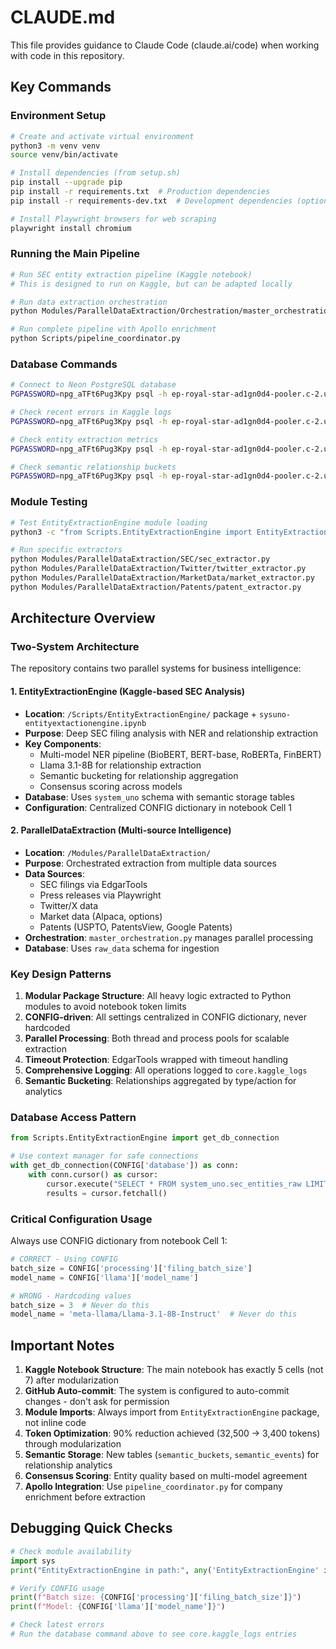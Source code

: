 # CLAUDE.md

This file provides guidance to Claude Code (claude.ai/code) when working with code in this repository.

## Key Commands

### Environment Setup
```bash
# Create and activate virtual environment
python3 -m venv venv
source venv/bin/activate

# Install dependencies (from setup.sh)
pip install --upgrade pip
pip install -r requirements.txt  # Production dependencies
pip install -r requirements-dev.txt  # Development dependencies (optional)

# Install Playwright browsers for web scraping
playwright install chromium
```

### Running the Main Pipeline
```bash
# Run SEC entity extraction pipeline (Kaggle notebook)
# This is designed to run on Kaggle, but can be adapted locally

# Run data extraction orchestration
python Modules/ParallelDataExtraction/Orchestration/master_orchestration.py

# Run complete pipeline with Apollo enrichment
python Scripts/pipeline_coordinator.py
```

### Database Commands
```bash
# Connect to Neon PostgreSQL database
PGPASSWORD=npg_aTFt6Pug3Kpy psql -h ep-royal-star-ad1gn0d4-pooler.c-2.us-east-1.aws.neon.tech -U neondb_owner -d BizIntelSmartReach

# Check recent errors in Kaggle logs
PGPASSWORD=npg_aTFt6Pug3Kpy psql -h ep-royal-star-ad1gn0d4-pooler.c-2.us-east-1.aws.neon.tech -U neondb_owner -d BizIntelSmartReach -c "SELECT timestamp, cell_number, message, error FROM core.kaggle_logs WHERE error IS NOT NULL ORDER BY timestamp DESC LIMIT 5;"

# Check entity extraction metrics
PGPASSWORD=npg_aTFt6Pug3Kpy psql -h ep-royal-star-ad1gn0d4-pooler.c-2.us-east-1.aws.neon.tech -U neondb_owner -d BizIntelSmartReach -c "SELECT COUNT(*) as total_entities, AVG(confidence_score) as avg_confidence, AVG(quality_score) as avg_quality FROM system_uno.sec_entities_raw;"

# Check semantic relationship buckets
PGPASSWORD=npg_aTFt6Pug3Kpy psql -h ep-royal-star-ad1gn0d4-pooler.c-2.us-east-1.aws.neon.tech -U neondb_owner -d BizIntelSmartReach -c "SELECT relationship_type, COUNT(*) as bucket_count, SUM(total_events) as total_relationships FROM system_uno.semantic_buckets GROUP BY relationship_type;"
```

### Module Testing
```bash
# Test EntityExtractionEngine module loading
python3 -c "from Scripts.EntityExtractionEngine import EntityExtractionPipeline, RelationshipExtractor; print('✅ Modules loaded successfully')"

# Run specific extractors
python Modules/ParallelDataExtraction/SEC/sec_extractor.py
python Modules/ParallelDataExtraction/Twitter/twitter_extractor.py
python Modules/ParallelDataExtraction/MarketData/market_extractor.py
python Modules/ParallelDataExtraction/Patents/patent_extractor.py
```

## Architecture Overview

### Two-System Architecture

The repository contains two parallel systems for business intelligence:

#### 1. EntityExtractionEngine (Kaggle-based SEC Analysis)
- **Location**: `/Scripts/EntityExtractionEngine/` package + `sysuno-entityextactionengine.ipynb`
- **Purpose**: Deep SEC filing analysis with NER and relationship extraction
- **Key Components**:
  - Multi-model NER pipeline (BioBERT, BERT-base, RoBERTa, FinBERT)
  - Llama 3.1-8B for relationship extraction
  - Semantic bucketing for relationship aggregation
  - Consensus scoring across models
- **Database**: Uses `system_uno` schema with semantic storage tables
- **Configuration**: Centralized CONFIG dictionary in notebook Cell 1

#### 2. ParallelDataExtraction (Multi-source Intelligence)
- **Location**: `/Modules/ParallelDataExtraction/`
- **Purpose**: Orchestrated extraction from multiple data sources
- **Data Sources**:
  - SEC filings via EdgarTools
  - Press releases via Playwright
  - Twitter/X data
  - Market data (Alpaca, options)
  - Patents (USPTO, PatentsView, Google Patents)
- **Orchestration**: `master_orchestration.py` manages parallel processing
- **Database**: Uses `raw_data` schema for ingestion

### Key Design Patterns

1. **Modular Package Structure**: All heavy logic extracted to Python modules to avoid notebook token limits
2. **CONFIG-driven**: All settings centralized in CONFIG dictionary, never hardcoded
3. **Parallel Processing**: Both thread and process pools for scalable extraction
4. **Timeout Protection**: EdgarTools wrapped with timeout handling
5. **Comprehensive Logging**: All operations logged to `core.kaggle_logs`
6. **Semantic Bucketing**: Relationships aggregated by type/action for analytics

### Database Access Pattern
```python
from Scripts.EntityExtractionEngine import get_db_connection

# Use context manager for safe connections
with get_db_connection(CONFIG['database']) as conn:
    with conn.cursor() as cursor:
        cursor.execute("SELECT * FROM system_uno.sec_entities_raw LIMIT 5")
        results = cursor.fetchall()
```

### Critical Configuration Usage
Always use CONFIG dictionary from notebook Cell 1:
```python
# CORRECT - Using CONFIG
batch_size = CONFIG['processing']['filing_batch_size']
model_name = CONFIG['llama']['model_name']

# WRONG - Hardcoding values
batch_size = 3  # Never do this
model_name = 'meta-llama/Llama-3.1-8B-Instruct'  # Never do this
```

## Important Notes

1. **Kaggle Notebook Structure**: The main notebook has exactly 5 cells (not 7) after modularization
2. **GitHub Auto-commit**: The system is configured to auto-commit changes - don't ask for permission
3. **Module Imports**: Always import from `EntityExtractionEngine` package, not inline code
4. **Token Optimization**: 90% reduction achieved (32,500 → 3,400 tokens) through modularization
5. **Semantic Storage**: New tables (`semantic_buckets`, `semantic_events`) for relationship analytics
6. **Consensus Scoring**: Entity quality based on multi-model agreement
7. **Apollo Integration**: Use `pipeline_coordinator.py` for company enrichment before extraction

## Debugging Quick Checks

```python
# Check module availability
import sys
print("EntityExtractionEngine in path:", any('EntityExtractionEngine' in p for p in sys.path))

# Verify CONFIG usage
print(f"Batch size: {CONFIG['processing']['filing_batch_size']}")
print(f"Model: {CONFIG['llama']['model_name']}")

# Check latest errors
# Run the database command above to see core.kaggle_logs entries
```